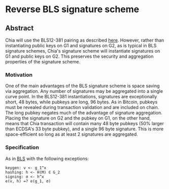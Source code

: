 # Reverse BLS signature scheme

## Abstract

Chia will use the BLS12-381 pairing as described [here](https://github.com/ebfull/pairing/tree/master/src/bls12_381). However, rather than instantiating public keys on G1 and signatures on G2, as is typical in BLS signature schemes, Chia's signature scheme will instantiate signatures on G1 and public keys on G2. This preserves the security and aggregation properties of the signature scheme.

### Motivation

One of the main advantages of the BLS signature scheme is space saving via aggregation. Any number of signatures may be aggregated into a single curve point. In the BLS12-381 instantiations, signatures are exceptionally short, 48 bytes, while pubkeys are long, 96 bytes. As in Bitcoin, pubkeys must be revealed during transaction validation and are included on chain. The long pubkey negates much of the advantage of signature aggregation. Placing the signature on G2 and the pubkey on G1, on the other hand, means that Chia transaction will contain many 48 byte pubkeys (50% larger than ECDSA's 33 byte pubkey), and a single 96 byte signature. This is more space-efficient so long as at least 2 signatures are aggregated.

### Specification

As in [BLS](https://cseweb.ucsd.edu/~hovav/dist/sigs.pdf) with the following exceptions:

```
keygen: v <- g_1^x
hashing: h <- H(M) ∈ G_2
signing: σ <- h^x
e(v, h) =? e(g_1, σ)
```
